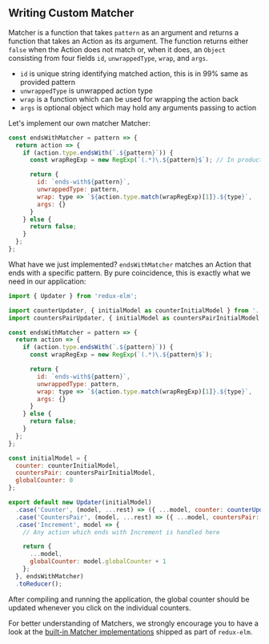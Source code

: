 ## Writing Custom Matcher

Matcher is a function that takes `pattern` as an argument and returns a function that takes an Action as its argument. The function returns either `false` when the Action does not match or, when it does, an `Object` consisting from four fields `id`, `unwrappedType`, `wrap`, and `args`.

* `id` is unique string identifying matched action, this is in 99% same as provided pattern
* `unwrappedType` is unwrapped action type
* `wrap` is a function which can be used for wrapping the action back
* `args` is optional object which may hold any arguments passing to action

Let's implement our own matcher Matcher:

```javascript
const endsWithMatcher = pattern => {
  return action => {
    if (action.type.endsWith(`.${pattern}`)) {
      const wrapRegExp = new RegExp(`(.*)\.${pattern}$`); // In production application pattern should definitely be escaped!

      return {
        id: `ends-with${pattern}`,
        unwrappedType: pattern,
        wrap: type => `${action.type.match(wrapRegExp)[1]}.${type}`,
        args: {}
      }
    } else {
      return false;
    }
  };
};
```

What have we just implemented? `endsWithMatcher` matches an Action that ends with a specific pattern. By pure coincidence, this is exactly what we need in our application:

```javascript
import { Updater } from 'redux-elm';

import counterUpdater, { initialModel as counterInitialModel } from '../counter/updater';
import countersPairUpdater, { initialModel as countersPairInitialModel } from '../counters-pair/updater';

const endsWithMatcher = pattern => {
  return action => {
    if (action.type.endsWith(`.${pattern}`)) {
      const wrapRegExp = new RegExp(`(.*)\.${pattern}$`);

      return {
        id: `ends-with${pattern}`,
        unwrappedType: pattern,
        wrap: type => `${action.type.match(wrapRegExp)[1]}.${type}`,
        args: {}
      }
    } else {
      return false;
    }
  };
};

const initialModel = {
  counter: counterInitialModel,
  countersPair: countersPairInitialModel,
  globalCounter: 0
};

export default new Updater(initialModel)
  .case('Counter', (model, ...rest) => ({ ...model, counter: counterUpdater(model.counter, ...rest) }))
  .case('CountersPair', (model, ...rest) => ({ ...model, countersPair: countersPairUpdater(model.countersPair, ...rest) }))
  .case('Increment', model => {
    // Any action which ends with Increment is handled here

    return {
      ...model,
      globalCounter: model.globalCounter + 1
    };
  }, endsWithMatcher)
  .toReducer();

```

After compiling and running the application, the global counter should be updated whenever you click on the individual counters.

For better understanding of Matchers, we strongly encourage you to have a look at the [built-in Matcher implementations](https://github.com/salsita/redux-elm/tree/next/src/matching/matchers) shipped as part of `redux-elm`.
